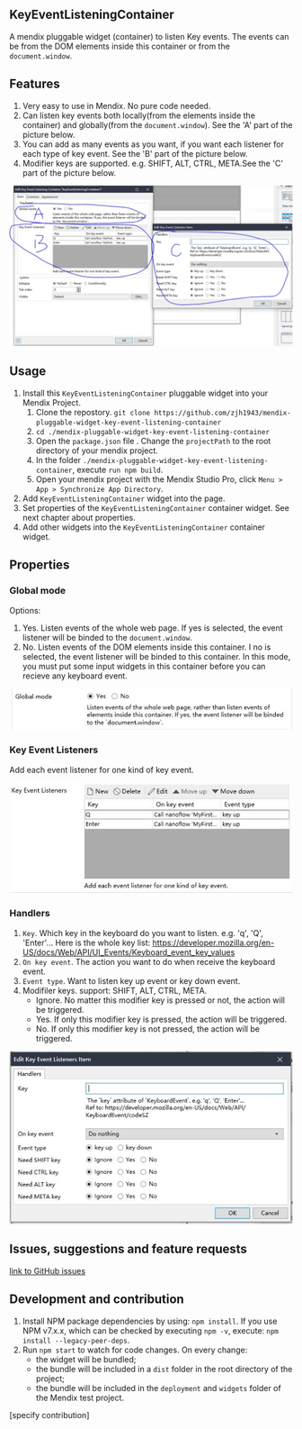 ## KeyEventListeningContainer

A mendix pluggable widget (container) to listen Key events. The events can be from the DOM elements inside this container or from the `document.window`.

## Features

1. Very easy to use in Mendix. No pure code needed. 
2. Can listen key events both locally(from the elements inside the container) and globally(from the `document.window`). See the 'A' part of the picture below.
3. You can add as many events as you want, if you want each listener for each type of key event. See the 'B' part of the picture below.
4. Modifier keys are supported. e.g. SHIFT, ALT, CTRL, META.See the 'C' part of the picture below.

![scrrenshot](./doc/screenshot-2.JPG)


## Usage

1. Install this `KeyEventListeningContainer` pluggable widget into your Mendix Project.
    1. Clone the repostory. `git clone https://github.com/zjh1943/mendix-pluggable-widget-key-event-listening-container`
    2. `cd ./mendix-pluggable-widget-key-event-listening-container`
    3. Open the `package.json` file . Change the `projectPath` to the root directory of your mendix project.
    4. In the folder `./mendix-pluggable-widget-key-event-listening-container`, execute `run npm build`.
    4. Open your mendix project with the Mendix Studio Pro, click `Menu > App > Synchronize App Directory`.
2. Add `KeyEventListeningContainer` widget into the page.
3. Set properties of the `KeyEventListeningContainer` container widget. See next chapter about properties.
4. Add other widgets into the `KeyEventListeningContainer` container widget.


## Properties

### Global mode

Options:
1. Yes. Listen events of the whole web page. If yes is selected, the event listener will be binded to the `document.window`.
2. No. Listen events of the DOM elements inside this container. I no is selected, the event listener will be binded to this container. In this mode, you must put some input widgets in this container before you can recieve any keyboard event.

![scrrenshot](./doc/screenshot-3.JPG)

### Key Event Listeners

Add each event listener for one kind of key event. 

![scrrenshot](./doc/screenshot-4.JPG)

### Handlers

1. `Key`. Which key in the keyboard do you want to listen. e.g. 'q', 'Q', 'Enter'... Here is the whole key list: https://developer.mozilla.org/en-US/docs/Web/API/UI_Events/Keyboard_event_key_values
2. `On key event`. The action you want to do when receive the keyboard event.
3. `Event type`. Want to listen key up event or key down event.
4. Modifiler keys. support: SHIFT, ALT, CTRL, META.
    * Ignore. No matter this modifier key is pressed or not, the action will be triggered.
    * Yes. If only this modifier key is pressed, the action will be triggered.
    * No. If only this modifier key is not pressed, the action will be triggered.

![scrrenshot](./doc/screenshot-5.JPG)

## Issues, suggestions and feature requests
[link to GitHub issues](https://github.com/zjh1943/mendix-pluggable-widget-key-event-listening-container/issues)

## Development and contribution

1. Install NPM package dependencies by using: `npm install`. If you use NPM v7.x.x, which can be checked by executing `npm -v`, execute: `npm install --legacy-peer-deps`.
1. Run `npm start` to watch for code changes. On every change:
    - the widget will be bundled;
    - the bundle will be included in a `dist` folder in the root directory of the project;
    - the bundle will be included in the `deployment` and `widgets` folder of the Mendix test project.

[specify contribution]
